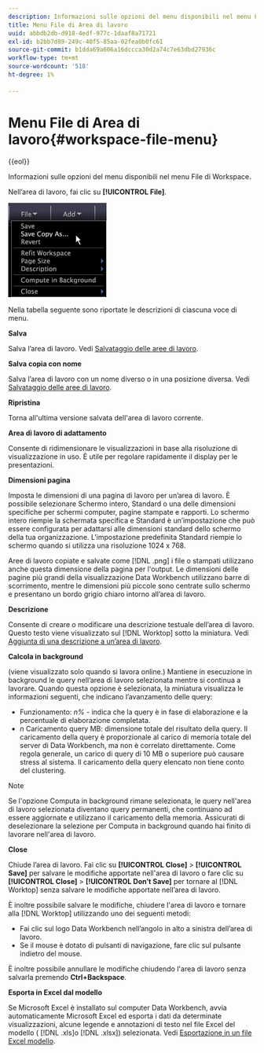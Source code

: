 ```yaml
---
description: Informazioni sulle opzioni del menu disponibili nel menu File di Workspace.
title: Menu File di Area di lavoro
uuid: abbdb2db-d918-4edf-977c-1daaf8a71721
exl-id: b2bb7d89-249c-40f5-85aa-02fea0b0fc61
source-git-commit: b1dda69a606a16dccca30d2a74c7e63dbd27936c
workflow-type: tm+mt
source-wordcount: '518'
ht-degree: 1%

---
```


# Menu File di Area di lavoro{#workspace-file-menu}

{{eol}}

Informazioni sulle opzioni del menu disponibili nel menu File di Workspace.

Nell’area di lavoro, fai clic su **[!UICONTROL File]**.

![](assets/mnu_file.png)

Nella tabella seguente sono riportate le descrizioni di ciascuna voce di menu.

**Salva**

Salva l’area di lavoro. Vedi [Salvataggio delle aree di lavoro](../../../home/c-get-started/c-work-worksp/c-save-wksp.md#concept-e0c34e75cc194e57bd02d1f02316a606).

**Salva copia con nome**

Salva l’area di lavoro con un nome diverso o in una posizione diversa. Vedi [Salvataggio delle aree di lavoro](../../../home/c-get-started/c-work-worksp/c-save-wksp.md#concept-e0c34e75cc194e57bd02d1f02316a606).

**Ripristina**

Torna all&#39;ultima versione salvata dell&#39;area di lavoro corrente.

**Area di lavoro di adattamento**

Consente di ridimensionare le visualizzazioni in base alla risoluzione di visualizzazione in uso. È utile per regolare rapidamente il display per le presentazioni.

**Dimensioni pagina**

Imposta le dimensioni di una pagina di lavoro per un’area di lavoro. È possibile selezionare Schermo intero, Standard o una delle dimensioni specifiche per schermi computer, pagine stampate e rapporti. Lo schermo intero riempie la schermata specifica e Standard è un’impostazione che può essere configurata per adattarsi alle dimensioni standard dello schermo della tua organizzazione. L&#39;impostazione predefinita Standard riempie lo schermo quando si utilizza una risoluzione 1024 x 768.

Aree di lavoro copiate e salvate come [!DNL .png] i file o stampati utilizzano anche questa dimensione della pagina per l&#39;output. Le dimensioni delle pagine più grandi della visualizzazione Data Workbench utilizzano barre di scorrimento, mentre le dimensioni più piccole sono centrate sullo schermo e presentano un bordo grigio chiaro intorno all’area di lavoro.

**Descrizione**

Consente di creare o modificare una descrizione testuale dell’area di lavoro. Questo testo viene visualizzato sul [!DNL Worktop] sotto la miniatura. Vedi [Aggiunta di una descrizione a un’area di lavoro](../../../home/c-get-started/c-work-worksp/t-add-wksp-desc.md#task-163734487e8848dfa0a4d8da6323a963).

**Calcola in background**

(viene visualizzato solo quando si lavora online.) Mantiene in esecuzione in background le query nell’area di lavoro selezionata mentre si continua a lavorare. Quando questa opzione è selezionata, la miniatura visualizza le informazioni seguenti, che indicano l’avanzamento delle query:

* Funzionamento: *n%* - indica che la query è in fase di elaborazione e la percentuale di elaborazione completata.
* *n* Caricamento query MB: dimensione totale del risultato della query. Il caricamento della query è proporzionale al carico di memoria totale del server di Data Workbench, ma non è correlato direttamente. Come regola generale, un carico di query di 10 MB o superiore può causare stress al sistema. Il caricamento della query elencato non tiene conto del clustering.

>[!NOTE]
>
>Se l&#39;opzione Computa in background rimane selezionata, le query nell&#39;area di lavoro selezionata diventano query permanenti, che continuano ad essere aggiornate e utilizzano il caricamento della memoria. Assicurati di deselezionare la selezione per Computa in background quando hai finito di lavorare nell&#39;area di lavoro.

**Close**

Chiude l’area di lavoro. Fai clic su **[!UICONTROL Close]** > **[!UICONTROL Save]** per salvare le modifiche apportate nell&#39;area di lavoro o fare clic su **[!UICONTROL Close]** > **[!UICONTROL Don’t Save]** per tornare al [!DNL Worktop] senza salvare le modifiche apportate nell’area di lavoro.

È inoltre possibile salvare le modifiche, chiudere l&#39;area di lavoro e tornare alla [!DNL Worktop] utilizzando uno dei seguenti metodi:

* Fai clic sul logo Data Workbench nell’angolo in alto a sinistra dell’area di lavoro.
* Se il mouse è dotato di pulsanti di navigazione, fare clic sul pulsante indietro del mouse.

È inoltre possibile annullare le modifiche chiudendo l&#39;area di lavoro senza salvarla premendo **Ctrl+Backspace**.

**Esporta in Excel dal modello**

Se Microsoft Excel è installato sul computer Data Workbench, avvia automaticamente Microsoft Excel ed esporta i dati da determinate visualizzazioni, alcune legende e annotazioni di testo nel file Excel del modello ( [!DNL .xls]o [!DNL .xlsx]) selezionata. Vedi [Esportazione in un file Excel modello](../../../home/c-get-started/c-work-worksp/c-ex-wksp.md#section-814772929ca64cf6b92b89d3fdd02302).
